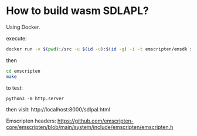 # How to build wasm SDLAPL?
Using Docker.

execute:
```sh
docker run -v $(pwd):/src -u $(id -u):$(id -g) -i -t emscripten/emsdk sh
```

then
```sh
cd emscripten
make
```

to test:
```
python3 -m http.server
```
then visit:
http://localhost:8000/sdlpal.html

Emscripten headers:
https://github.com/emscripten-core/emscripten/blob/main/system/include/emscripten/emscripten.h
